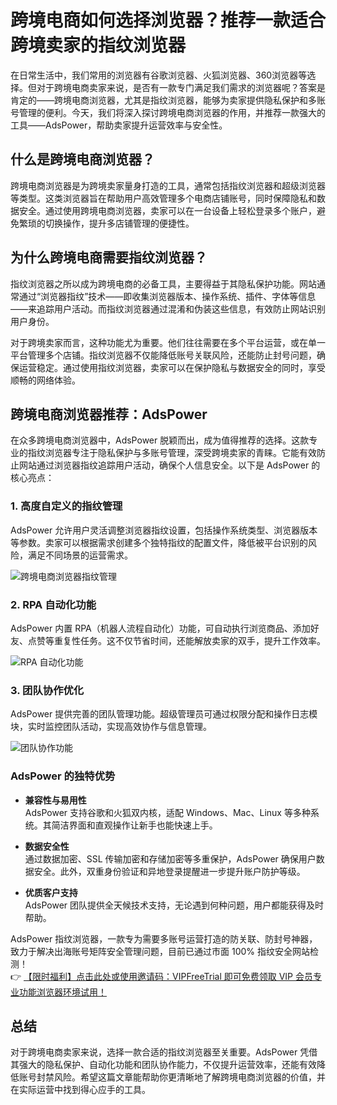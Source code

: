 # 跨境电商如何选择浏览器？推荐一款适合跨境卖家的指纹浏览器

在日常生活中，我们常用的浏览器有谷歌浏览器、火狐浏览器、360浏览器等选择。但对于跨境电商卖家来说，是否有一款专门满足我们需求的浏览器呢？答案是肯定的——跨境电商浏览器，尤其是指纹浏览器，能够为卖家提供隐私保护和多账号管理的便利。今天，我们将深入探讨跨境电商浏览器的作用，并推荐一款强大的工具——AdsPower，帮助卖家提升运营效率与安全性。

## 什么是跨境电商浏览器？

跨境电商浏览器是为跨境卖家量身打造的工具，通常包括指纹浏览器和超级浏览器等类型。这类浏览器旨在帮助用户高效管理多个电商店铺账号，同时保障隐私和数据安全。通过使用跨境电商浏览器，卖家可以在一台设备上轻松登录多个账户，避免繁琐的切换操作，提升多店铺管理的便捷性。

## 为什么跨境电商需要指纹浏览器？

指纹浏览器之所以成为跨境电商的必备工具，主要得益于其隐私保护功能。网站通常通过“浏览器指纹”技术——即收集浏览器版本、操作系统、插件、字体等信息——来追踪用户活动。而指纹浏览器通过混淆和伪装这些信息，有效防止网站识别用户身份。

对于跨境卖家而言，这种功能尤为重要。他们往往需要在多个平台运营，或在单一平台管理多个店铺。指纹浏览器不仅能降低账号关联风险，还能防止封号问题，确保运营稳定。通过使用指纹浏览器，卖家可以在保护隐私与数据安全的同时，享受顺畅的网络体验。

## 跨境电商浏览器推荐：AdsPower

在众多跨境电商浏览器中，AdsPower 脱颖而出，成为值得推荐的选择。这款专业的指纹浏览器专注于隐私保护与多账号管理，深受跨境卖家的青睐。它能有效防止网站通过浏览器指纹追踪用户活动，确保个人信息安全。以下是 AdsPower 的核心亮点：

### 1. 高度自定义的指纹管理

AdsPower 允许用户灵活调整浏览器指纹设置，包括操作系统类型、浏览器版本等参数。卖家可以根据需求创建多个独特指纹的配置文件，降低被平台识别的风险，满足不同场景的运营需求。

![跨境电商浏览器指纹管理](https://198301.xyz/img/0279434495.webp)

### 2. RPA 自动化功能

AdsPower 内置 RPA（机器人流程自动化）功能，可自动执行浏览商品、添加好友、点赞等重复性任务。这不仅节省时间，还能解放卖家的双手，提升工作效率。

![RPA 自动化功能](https://198301.xyz/img/79322395422.webp)

### 3. 团队协作优化

AdsPower 提供完善的团队管理功能。超级管理员可通过权限分配和操作日志模块，实时监控团队活动，实现高效协作与信息管理。

![团队协作功能](https://198301.xyz/img/747328399.webp)

### AdsPower 的独特优势

- **兼容性与易用性**  
  AdsPower 支持谷歌和火狐双内核，适配 Windows、Mac、Linux 等多种系统。其简洁界面和直观操作让新手也能快速上手。

- **数据安全性**  
  通过数据加密、SSL 传输加密和存储加密等多重保护，AdsPower 确保用户数据安全。此外，双重身份验证和异地登录提醒进一步提升账户防护等级。

- **优质客户支持**  
  AdsPower 团队提供全天候技术支持，无论遇到何种问题，用户都能获得及时帮助。

AdsPower 指纹浏览器，一款专为需要多账号运营打造的防关联、防封号神器，致力于解决出海账号矩阵安全管理问题，目前已通过市面 100% 指纹安全网站检测！  
👉 [【限时福利】点击此处或使用邀请码：VIPFreeTrial 即可免费领取 VIP 会员专业功能浏览器环境试用！](https://bit.ly/adspower_free)

## 总结

对于跨境电商卖家来说，选择一款合适的指纹浏览器至关重要。AdsPower 凭借其强大的隐私保护、自动化功能和团队协作能力，不仅提升运营效率，还能有效降低账号封禁风险。希望这篇文章能帮助你更清晰地了解跨境电商浏览器的价值，并在实际运营中找到得心应手的工具。